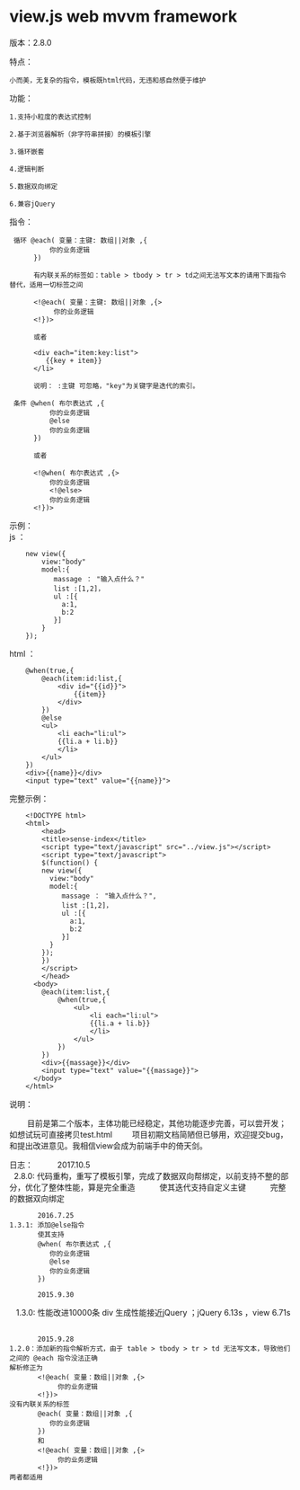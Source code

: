 # view.js web mvvm framework

版本：2.8.0

特点：   

    小而美，无复杂的指令，模板既html代码，无违和感自然便于维护

功能：  

    1.支持小粒度的表达式控制  

    2.基于浏览器解析（非字符串拼接）的模板引擎  

    3.循环嵌套  

    4.逻辑判断  

    5.数据双向绑定   

    6.兼容jQuery

指令：

     循环 @each( 变量：主键: 数组||对象 ,{  
              你的业务逻辑   
          })   

          有内联关系的标签如：table > tbody > tr > td之间无法写文本的请用下面指令替代，适用一切标签之间

          <!@each( 变量：主键: 数组||对象 ,{>
               你的业务逻辑
          <!})>

          或者   

          <div each="item:key:list">   
             {{key + item}}  
          </li>   

          说明： :主键 可忽略，"key"为关键字是迭代的索引。

     条件 @when( 布尔表达式 ,{   
              你的业务逻辑
              @else
              你的业务逻辑
          })

          或者   

          <!@when( 布尔表达式 ,{>   
              你的业务逻辑
              <!@else>
              你的业务逻辑
          <!})>
示例：  
  js   ：   

        new view({
            view:"body"
            model:{
               massage ： "输入点什么？"
               list :[1,2]，
               ul :[{
                 a:1,
                 b:2
               }]
            }
        });   

  html ：    

        @when(true,{   
            @each(item:id:list,{  
                <div id="{{id}}">  
                    {{item}}  
                </div>   
            })
            @else
            <ul>   
                <li each="li:ul">   
                {{li.a + li.b}}   
                </li>   
            </ul>   
        })   
        <div>{{name}}</div>    
        <input type="text" value="{{name}}">    
  完整示例：   

        <!DOCTYPE html>   
        <html>   
        	<head>  
        	<title>sense-index</title>  
        	<script type="text/javascript" src="../view.js"></script>  
        	<script type="text/javascript">  
        	$(function() {  
            new view({
              view:"body"
              model:{
                 massage ： "输入点什么？",
                 list :[1,2]，
                 ul :[{
                   a:1,
                   b:2
                 }]  
              }
          	});   
        	})   
        	</script>   
        	</head>   
          <body>   
            @each(item:list,{   
                @when(true,{   
                    <ul>   
                        <li each="li:ul">   
                        {{li.a + li.b}}   
                        </li>   
                    </ul>   
                })   
            })   
          	<div>{{massage}}</div>    
          	<input type="text" value="{{massage}}">    
          </body>   
        </html>  

说明：  

         目前是第二个版本，主体功能已经稳定，其他功能逐步完善，可以尝开发；如想试玩可直接拷贝test.html
         项目初期文档简陋但已够用，欢迎提交bug，和提出改进意见。我相信view会成为前端手中的倚天剑。

日志：
           2017.10.5  
    2.8.0: 代码重构，重写了模板引擎，完成了数据双向帮绑定，以前支持不整的部分，优化了整体性能，算是完全重造
           使其迭代支持自定义主键
           完整的数据双向绑定

           2016.7.25    
    1.3.1: 添加@else指令
           使其支持
           @when( 布尔表达式 ,{   
              你的业务逻辑
              @else
              你的业务逻辑
           })

           2015.9.30
    1.3.0: 性能改进10000条 div 生成性能接近jQuery ；jQuery 6.13s ，view 6.71s      

           2015.9.28
    1.2.0：添加新的指令解析方式，由于 table > tbody > tr > td 无法写文本，导致他们之间的 @each 指令没法正确
    解析修正为
           <!@each( 变量：数组||对象 ,{>
                你的业务逻辑
           <!})>
    没有内联关系的标签   
           @each( 变量：数组||对象 ,{    
              你的业务逻辑   
           })   
           和  
           <!@each( 变量：数组||对象 ,{>   
                你的业务逻辑  
           <!})>    
    两者都适用
